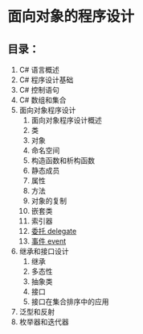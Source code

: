 # 面向对象的程序设计

## 目录：
1. C# 语言概述
2. C# 程序设计基础
3. C# 控制语句
4. C# 数组和集合
5. 面向对象程序设计
    1. 面向对象程序设计概述
    2. 类
    3. 对象
    4. 命名空间
    5. 构造函数和析构函数
    6. 静态成员
    7. 属性
    8. 方法
    9. 对象的复制
    10. 嵌套类
    11. 索引器
    12. [委托 delegate](/ProjectDocs/cs/ObjectOrientedProgramming/5-12-delegate.md)
    13. [事件 event](/ProjectDocs/cs/ObjectOrientedProgramming/5-13-event.md)
6. 继承和接口设计
    1. 继承
    2. 多态性
    3. 抽象类
    4. 接口
    5. 接口在集合排序中的应用
7. 泛型和反射
8. 枚举器和迭代器
